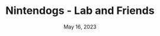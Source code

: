 ---
layout: nds
title: "Nintendogs - Lab and Friends"
categories:
 - approved
 - nds
 - universal
 - safe
tags:
- animals
- nintendogs
date: May 16, 2023
permalink: /games/nintendogs-lab-and-friends/play/details
publisher: Nintendo
id: nintendogs-lab-and-friends
---